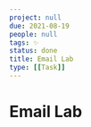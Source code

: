 ```yaml
---
project: null
due: 2021-08-19
people: null
tags: ✨
status: done
title: Email Lab
type: [[Task]]
---
```


# Email Lab